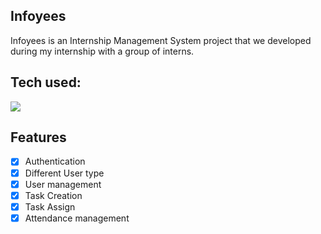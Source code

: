 ## Infoyees

Infoyees is an Internship Management System project that we developed during my internship with a group of interns.

## Tech used:

<img src="https://skillicons.dev/icons?i=html,css,javascript,php,bootstrap" />

## Features 
- [x] Authentication
- [x] Different User type
- [x] User management
- [x] Task Creation
- [x] Task Assign
- [x] Attendance management
